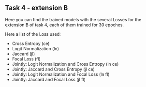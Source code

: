 ## Task 4 - extension B

Here you can find the trained models with the several Losses for the extension B of task 4, each of them trained for 30 epoches.

Here a list of the Loss used:
- Cross Entropy (ce)
- Logit Normalization (ln)
- Jaccard (jl)
- Focal Loss (fl)
- Jointly: Logit Normalization and Cross Entropy (ln ce)
- Jointly: Jaccard and Cross Entropy (jl ce)
- Jointly: Logit Normalization and Focal Loss (ln fl)
- Jointly: Jaccard and Focal Loss (jl fl)
